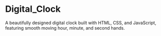 # Digital_Clock
A beautifully designed digital clock built with HTML, CSS, and JavaScript, featuring smooth moving hour, minute, and second hands.
